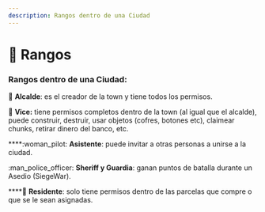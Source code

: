 ```yaml
---
description: Rangos dentro de una Ciudad
---
```


# 👩 Rangos

### Rangos dentro de una Ciudad:

:prince: **Alcalde**: es el creador de la town y tiene todos los permisos.&#x20;

:princess: **Vice:** tiene permisos completos dentro de la town (al igual que el alcalde), puede construir, destruir, usar objetos (cofres, botones etc), claimear chunks, retirar dinero del banco, etc.

****:woman\_pilot: **Asistente**: puede invitar a otras personas a unirse a la ciudad.

:man\_police\_officer: **Sheriff y Guardia**: ganan puntos de batalla durante un Asedio (SiegeWar).

****:woman: **Residente**: solo tiene permisos dentro de las parcelas que compre o que se le sean asignadas.
